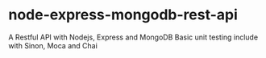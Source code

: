 # node-express-mongodb-rest-api
A Restful API with Nodejs, Express and MongoDB
Basic unit testing include with Sinon, Moca and Chai
